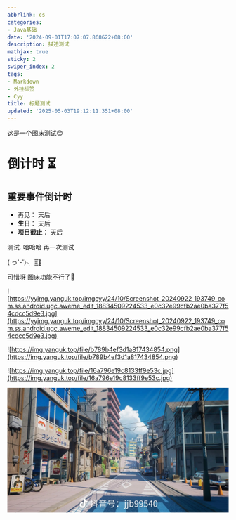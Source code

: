 ```yaml
---
abbrlink: cs
categories:
- Java基础
date: '2024-09-01T17:07:07.868622+08:00'
description: 描述测试
mathjax: true
sticky: 2
swiper_index: 2
tags:
- Markdown
- 外挂标签
- Cyy
title: 标题测试
updated: '2025-05-03T19:12:11.351+08:00'
---
```

这是一个图床测试😊

# 倒计时 ⏳

## 重要事件倒计时

- 再见：<span id="new-year"></span> 天后
- **生日**：<span id="birthday"></span> 天后
- **项目截止**：<span id="deadline"></span> 天后

<script>
// 自动更新的倒计时脚本
function updateCountdown() {
  const now = new Date();
  
  // 设置目标日期
  const newYear = new Date(now.getFullYear() + 1, 0, 1);
  const birthday = new Date(now.getFullYear(), 5, 1); // 假设生日是6月15日
  const deadline = new Date(2023, 11, 31); // 假设项目截止是2023年12月31日
  
  // 计算天数差
  document.getElementById('new-year').textContent = 
    Math.ceil((newYear - now) / (1000 * 60 * 60 * 24));
  
  document.getElementById('birthday').textContent = 
    Math.ceil((birthday - now) / (1000 * 60 * 60 * 24));
  
  document.getElementById('deadline').textContent = 
    Math.ceil((deadline - now) / (1000 * 60 * 60 * 24));
}

// 初始加载和每天更新
updateCountdown();
setInterval(updateCountdown, 86400000); // 每天更新一次
</script>

测试. 哈哈哈  再一次测试

( っ'-')╮ =͟͟͞͞🏀

可惜呀  图床功能不行了🥰

![https://yyimg.yanguk.top/imgcyy/24/10/Screenshot_20240922_193749_com.ss.android.ugc.aweme_edit_18834509224533_e0c32e99cfb2ae0ba377f54cdcc5d9e3.jpg](https://yyimg.yanguk.top/imgcyy/24/10/Screenshot_20240922_193749_com.ss.android.ugc.aweme_edit_18834509224533_e0c32e99cfb2ae0ba377f54cdcc5d9e3.jpg)

![https://img.yanguk.top/file/b789b4ef3d1a817434854.png](https://img.yanguk.top/file/b789b4ef3d1a817434854.png)

![https://img.yanguk.top/file/16a796e19c8133ff9e53c.jpg](https://img.yanguk.top/file/16a796e19c8133ff9e53c.jpg)

![1](../../img/b_day.png)
